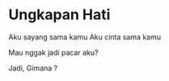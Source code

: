 # Ungkapan Hati

Aku sayang sama kamu
Aku cinta sama kamu


Mau nggak jadi pacar aku?

Jadi, Gimana ?
